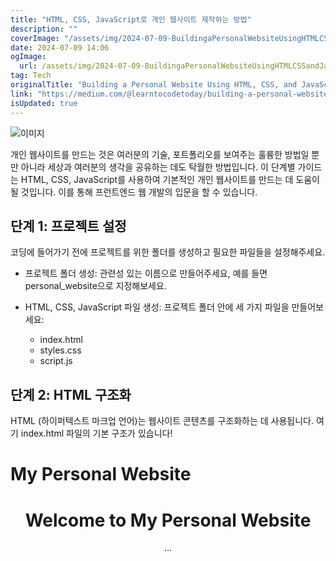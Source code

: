 ```yaml
---
title: "HTML, CSS, JavaScript로 개인 웹사이트 제작하는 방법"
description: ""
coverImage: "/assets/img/2024-07-09-BuildingaPersonalWebsiteUsingHTMLCSSandJavaScript_0.png"
date: 2024-07-09 14:06
ogImage: 
  url: /assets/img/2024-07-09-BuildingaPersonalWebsiteUsingHTMLCSSandJavaScript_0.png
tag: Tech
originalTitle: "Building a Personal Website Using HTML, CSS, and JavaScript"
link: "https://medium.com/@learntocodetoday/building-a-personal-website-using-html-css-and-javascript-b6c1ffa16019"
isUpdated: true
---
```




![이미지](/assets/img/2024-07-09-BuildingaPersonalWebsiteUsingHTMLCSSandJavaScript_0.png)

개인 웹사이트를 만드는 것은 여러분의 기술, 포트폴리오를 보여주는 훌륭한 방법일 뿐만 아니라 세상과 여러분의 생각을 공유하는 데도 탁월한 방법입니다. 이 단계별 가이드는 HTML, CSS, JavaScript를 사용하여 기본적인 개인 웹사이트를 만드는 데 도움이 될 것입니다. 이를 통해 프런트엔드 웹 개발의 입문을 할 수 있습니다.

## 단계 1: 프로젝트 설정

코딩에 들어가기 전에 프로젝트를 위한 폴더를 생성하고 필요한 파일들을 설정해주세요.

<div class="content-ad"></div>

- 프로젝트 폴더 생성: 관련성 있는 이름으로 만들어주세요, 예를 들면 personal_website으로 지정해보세요.
- HTML, CSS, JavaScript 파일 생성: 프로젝트 폴더 안에 세 가지 파일을 만들어보세요:

  - index.html
  - styles.css
  - script.js

## 단계 2: HTML 구조화

HTML (하이퍼텍스트 마크업 언어)는 웹사이트 콘텐츠를 구조화하는 데 사용됩니다. 여기 index.html 파일의 기본 구조가 있습니다!

<div class="content-ad"></div>

# My Personal Website

<!DOCTYPE html>
<html lang="en">
<head>
    <meta charset="UTF-8">
    <meta name="viewport" content="width=device-width, initial-scale=1.0">
    <title>My Personal Website</title>
    <link rel="stylesheet" href="styles.css">
</head>
<body>
    <header>
        <h1>Welcome to My Personal Website</h1>
        <nav>…
